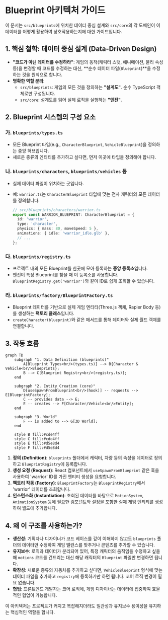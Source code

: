 # Blueprint 아키텍처 가이드

이 문서는 `src/blueprints`에 위치한 데이터 중심 설계와 `src/core`의 각 도메인이 이 데이터를 어떻게 활용하여 상호작용하는지에 대한 가이드입니다.

## 1. 핵심 철학: 데이터 중심 설계 (Data-Driven Design)

-   **"코드가 아닌 데이터를 수정하라"**: 게임의 동작(캐릭터 스탯, 애니메이션, 물리 속성 등)을 변경할 때 코드를 수정하는 대신, **순수 데이터 파일(`Blueprint`)**을 수정하는 것을 원칙으로 합니다.
-   **명확한 역할 분리**:
    -   `src/blueprints`: 게임의 모든 것을 정의하는 **"설계도"**. 순수 TypeScript 객체로만 구성됩니다.
    -   `src/core`: 설계도를 읽어 실제 로직을 실행하는 **"엔진"**.

## 2. Blueprint 시스템의 구성 요소

### 가. `blueprints/types.ts`
-   모든 Blueprint 타입(e.g., `CharacterBlueprint`, `VehicleBlueprint`)을 정의하는 중앙 허브입니다.
-   새로운 종류의 엔티티를 추가하고 싶다면, 먼저 이곳에 타입을 정의해야 합니다.

### 나. `blueprints/characters`, `blueprints/vehicles` 등
-   실제 데이터 파일이 위치하는 곳입니다.
-   예: `warrior.ts`는 `CharacterBlueprint` 타입에 맞는 전사 캐릭터의 모든 데이터를 정의합니다.

    ```typescript
    // src/blueprints/characters/warrior.ts
    export const WARRIOR_BLUEPRINT: CharacterBlueprint = {
      id: 'warrior',
      type: 'character',
      physics: { mass: 80, moveSpeed: 5 },
      animations: { idle: 'warrior_idle.glb' },
      // ...
    };
    ```

### 다. `blueprints/registry.ts`
-   프로젝트 내의 모든 Blueprint를 한곳에 모아 등록하는 **중앙 등록소**입니다.
-   엔진이 특정 Blueprint를 찾을 때 이 등록소를 사용합니다. `BlueprintRegistry.get('warrior')`와 같이 ID로 쉽게 조회할 수 있습니다.

### 라. `blueprints/factory/BlueprintFactory.ts`
-   Blueprint 데이터를 기반으로 실제 게임 엔티티(Three.js 객체, Rapier Body 등)를 생성하는 **팩토리 클래스**입니다.
-   `createCharacter(blueprint)`와 같은 메서드를 통해 데이터와 실제 월드 객체를 연결합니다.

## 3. 작동 흐름

```mermaid
graph TD
    subgraph "1. Data Definition (blueprints)"
        A[Blueprint Types<br/>(types.ts)] --> B{Character & Vehicle<br/>Blueprints};
        B --> C[Blueprint Registry<br/>(registry.ts)];
    end

    subgraph "2. Entity Creation (core)"
        D[useSpawnFromBlueprint<br/>(hook)] -- requests --> E[BlueprintFactory];
        C -- provides data --> E;
        E -- creates --> F[Character/Vehicle<br/>Entity];
    end

    subgraph "3. World"
        F -- is added to --> G[3D World];
    end

    style B fill:#cde4ff
    style C fill:#cde4ff
    style E fill:#d5e8d4
    style F fill:#d5e8d4
```

1.  **정의 (Definition)**: `blueprints` 폴더에서 캐릭터, 차량 등의 속성을 데이터로 정의하고 `BlueprintRegistry`에 등록합니다.
2.  **생성 요청 (Request)**: React 컴포넌트에서 `useSpawnFromBlueprint` 같은 훅을 사용하여 'warrior' ID를 가진 엔티티 생성을 요청합니다.
3.  **팩토리 작동 (Factory)**: `BlueprintFactory`는 `BlueprintRegistry`에서 'warrior' 데이터를 조회합니다.
4.  **인스턴스화 (Instantiation)**: 조회된 데이터를 바탕으로 `MotionSystem`, `AnimationSystem` 등에 필요한 컴포넌트와 설정을 포함한 실제 게임 엔티티를 생성하여 월드에 추가합니다.

## 4. 왜 이 구조를 사용하는가?

-   **생산성**: 기획자나 디자이너가 코드 베이스를 깊이 이해하지 않고도 `blueprints` 폴더의 데이터만 수정하여 게임 밸런스를 맞추거나 콘텐츠를 추가할 수 있습니다.
-   **유지보수**: 로직과 데이터가 분리되어 있어, 특정 캐릭터의 움직임을 수정하고 싶을 때 `motions` 코드를 건드리는 대신 해당 캐릭터의 `Blueprint` 파일만 변경하면 됩니다.
-   **확장성**: 새로운 종류의 자동차를 추가하고 싶다면, `VehicleBlueprint` 형식에 맞는 데이터 파일을 추가하고 `registry`에 등록하기만 하면 됩니다. 코어 로직 변경이 필요 없습니다.
-   **협업**: 프론트엔드 개발자는 코어 로직에, 게임 디자이너는 데이터에 집중하여 효율적인 협업이 가능합니다.

이 아키텍처는 프로젝트가 커지고 복잡해지더라도 일관성과 유지보수 용이성을 유지하는 핵심적인 역할을 합니다. 